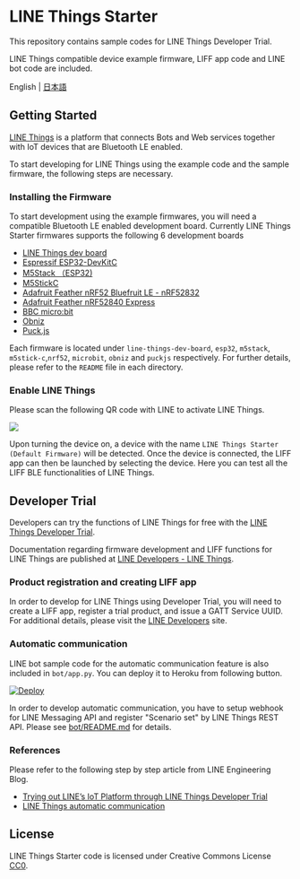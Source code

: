 # LINE Things Starter

This repository contains sample codes for LINE Things Developer Trial.

LINE Things compatible device example firmware, LIFF app code and LINE bot code are included.

English | [日本語](README.ja.md)

## Getting Started

[LINE Things](https://developers.line.biz/en/docs/line-things/) is a platform that connects Bots and Web services together with IoT devices that are Bluetooth LE enabled.

To start developing for LINE Things using the example code and the sample firmware, the following steps are necessary.

### Installing the Firmware

To start development using the example firmwares, you will need a compatible Bluetooth LE enabled development board.
Currently LINE Things Starter firmwares supports the following 6 development boards

- [LINE Things dev board](https://github.com/line/line-things-dev-board)
- [Espressif ESP32-DevKitC](https://www.espressif.com/en/products/hardware/esp32-devkitc/overview)
- [M5Stack （ESP32)](http://m5stack.com/)
- [M5StickC](https://m5stack.com/products/stick-c)
- [Adafruit Feather nRF52 Bluefruit LE - nRF52832](https://www.adafruit.com/product/3406)
- [Adafruit Feather nRF52840 Express](https://www.adafruit.com/product/4062)
- [BBC micro:bit](https://microbit.org/)
- [Obniz](https://obniz.io/)
- [Puck.js](https://www.puck-js.com/)

Each firmware is located under `line-things-dev-board`, `esp32`, `m5stack`, `m5stick-c`,`nrf52`, `microbit`, `obniz` and `puckjs` respectively.
For further details, please refer to the `README` file in each directory.

### Enable LINE Things

Please scan the following QR code with LINE to activate LINE Things.

![](https://developers.line.biz/media/line-things/qr_code-311f3503.png)

Upon turning the device on, a device with the name `LINE Things Starter (Default Firmware)` will be detected.
Once the device is connected, the LIFF app can then be launched by selecting the device.
Here you can test all the LIFF BLE functionalities of LINE Things.

## Developer Trial

Developers can try the functions of LINE Things for free with the [LINE Things Developer Trial](https://developers.line.biz/en/docs/line-things/about-line-things-trial/).

Documentation regarding firmware development and LIFF functions for LINE Things are published at [LINE Developers - LINE Things](https://developers.line.biz/en/docs/line-things/).

### Product registration and creating LIFF app

In order to develop for LINE Things using Developer Trial, you will need to create a LIFF app, register a trial product, and issue a GATT Service UUID.
For additional details, please visit the [LINE Developers](https://developers.line.biz/en/docs/line-things/) site.

### Automatic communication

LINE bot sample code for the automatic communication feature is also included in `bot/app.py`.
You can deploy it to Heroku from following button.

[![Deploy](https://www.herokucdn.com/deploy/button.svg)](https://heroku.com/deploy)

In order to develop automatic communication, you have to setup webhook for LINE Messaging API and register "Scenario set" by LINE Things REST API.
Please see [bot/README.md](bot/README.md) for details.

### References

Please refer to the following step by step article from LINE Engineering Blog.

- [Trying out LINE’s IoT Platform through LINE Things Developer Trial](https://engineering.linecorp.com/en/blog/line-things-developer-trial/)
- [LINE Things automatic communication](https://engineering.linecorp.com/en/blog/line-things-automatic-communication/)

## License

LINE Things Starter code is licensed under Creative Commons License [CC0](http://creativecommons.org/publicdomain/zero/1.0/).
